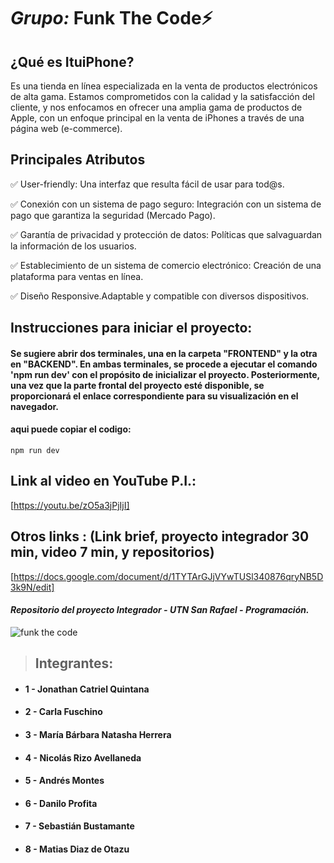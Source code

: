 # _Grupo:_ **Funk The Code**⚡


## ¿Qué es ItuiPhone?
Es una tienda en línea especializada en la venta de productos electrónicos de alta gama. Estamos comprometidos con la calidad y la satisfacción del cliente, y nos enfocamos en ofrecer una amplia gama de productos de Apple, con un enfoque principal en la venta de iPhones a través de una página web (e-commerce).

##  Principales Atributos 

✅ User-friendly: Una interfaz que resulta fácil de usar para tod@s.

✅ Conexión con un sistema de pago seguro: Integración con un sistema de pago que garantiza la seguridad (Mercado Pago).

✅ Garantía de privacidad y protección de datos: Políticas que salvaguardan la información de los usuarios.

✅ Establecimiento de un sistema de comercio electrónico: Creación de una plataforma para ventas en línea.

✅ Diseño Responsive.Adaptable y compatible con diversos dispositivos.



## Instrucciones para iniciar el proyecto:
#### Se sugiere abrir dos terminales, una en la carpeta "FRONTEND" y la otra en "BACKEND". En ambas terminales, se procede a ejecutar el comando 'npm run dev' con el propósito de inicializar el proyecto. Posteriormente, una vez que la parte frontal del proyecto esté disponible, se proporcionará el enlace correspondiente para su visualización en el navegador.
#### aqui puede copiar el codigo:
`npm run dev`

## Link al video en YouTube P.I.:
[https://youtu.be/zO5a3jPjIjI]

## Otros links : (Link brief, proyecto integrador 30 min, video 7 min, y repositorios)
[https://docs.google.com/document/d/1TYTArGJjVYwTUSl340876qryNB5D3k9N/edit]
 

#### _Repositorio del proyecto Integrador - UTN San Rafael - Programación._

![funk the code](https://media0.giphy.com/media/v1.Y2lkPTc5MGI3NjExMnJzMWNhYnphcGR5bHI1d3Vrc3JreXNvMml0bDc0M3RiejY2MzFrOCZlcD12MV9pbnRlcm5hbF9naWZfYnlfaWQmY3Q9Zw/SWoSkN6DxTszqIKEqv/giphy.gif)

> ## **Integrantes**:

- #### 1 - Jonathan Catriel Quintana
- #### 2 - Carla Fuschino
- #### 3 - María Bárbara Natasha Herrera
- #### 4 - Nicolás Rizo Avellaneda
- #### 5 - Andrés Montes
- #### 6 - Danilo Profita
- #### 7 - Sebastián Bustamante
- #### 8 - Matias Diaz de Otazu



